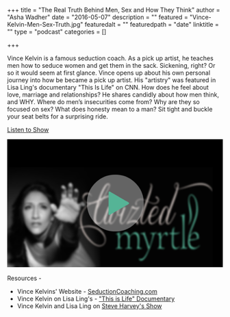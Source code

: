 +++
title = "The Real Truth Behind Men, Sex and How They Think"
author = "Asha Wadher"
date = "2016-05-07"
description = ""
featured = "Vince-Kelvin-Men-Sex-Truth.jpg"
featuredalt = ""
featuredpath = "date"
linktitle = ""
type = "podcast"
categories = []

+++


Vince Kelvin is a famous seduction coach. As a pick up artist, he teaches men how to seduce women and get them in the sack. Sickening, right? Or so it would seem at first glance. Vince opens up about his own personal journey into how be became a pick up artist. His "artistry" was featured in Lisa Ling's documentary "This Is Life" on CNN. How does he feel about love, marriage and relationships? He shares candidly about how men think, and WHY. Where do men’s insecurities come from? Why are they so focused on sex? What does honesty mean to a man? Sit tight and buckle your seat belts for a surprising ride.

 <a href="http://artist.twiztedmyrtle.com/static/assets/podcast/Ep17_VinceKelvin_PickUpArtist.mp3" target="_blank">Listen to Show</a>

<a href="http://artist.twiztedmyrtle.com/static/assets/podcast/Ep17_VinceKelvin_PickUpArtist.mp3" target="_blank"><img src="/img/twiztedmyrtle/blog/radio-thumb.png" alt=""></a>



<p style="margin-bottom: 0em;">Resources -</p>

 - Vince Kelvins' Website - <a href="http://www.seductioncoaching.com/ " target="_blank">SeductionCoaching.com</a>
 - Vince Kelvin on Lisa Ling's - <a href="http://www.cnn.com/2015/12/09/opinions/kelvin-helping-men-talk-to-women/" target="_blank">"This is Life" Documentary</a>
 - Vince Kelvin and Lisa Ling on <a href="http://www.steveharveytv.com/lisa-ling-this-is-life/" target="_blank">Steve Harvey's Show</a>



